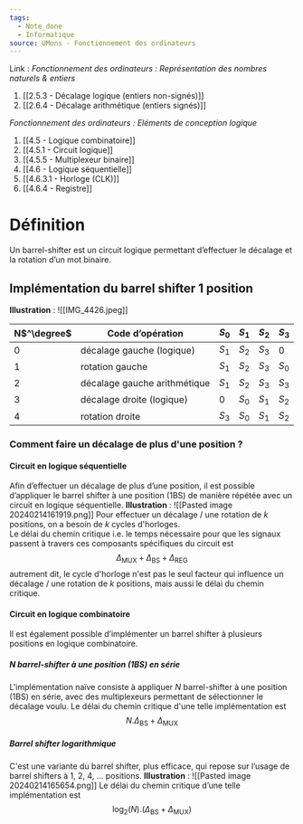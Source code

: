 ```yaml
---
tags:
  - Note_done
  - Informatique
source: UMons - Fonctionnement des ordinateurs
---
```


Link :
_Fonctionnement des ordinateurs : Représentation des nombres naturels & entiers_
1. [[2.5.3 - Décalage logique (entiers non-signés)]]
2. [[2.6.4 - Décalage arithmétique (entiers signés)]]

_Fonctionnement des ordinateurs : Eléments de conception logique_
1. [[4.5 - Logique combinatoire]]
2. [[4.5.1 - Circuit logique]]
3. [[4.5.5 - Multiplexeur binaire]]
4. [[4.6 - Logique séquentielle]]
5. [[4.6.3.1 - Horloge (CLK)]]
6. [[4.6.4 - Registre]]

# Définition
Un barrel-shifter est un circuit logique permettant d’effectuer le décalage et la rotation d’un mot binaire.
## Implémentation du barrel shifter 1 position
**Illustration** : ![[IMG_4426.jpeg]]

| N$^\degree$ | Code d’opération             | $S_0$ | $S_1$ | $S_2$ | $S_3$ |
| ----------- | ---------------------------- | ----- | ----- | ----- | ----- |
| 0           | décalage gauche (logique)    | $S_1$ | $S_2$ | $S_3$ | 0     |
| 1           | rotation gauche              | $S_1$ | $S_2$ | $S_3$ | $S_0$ |
| 2           | décalage gauche arithmétique | $S_1$ | $S_2$ | $S_3$ | $S_3$ |
| 3           | décalage droite (logique)    | 0     | $S_0$ | $S_1$ | $S_2$ |
| 4           | rotation droite              | $S_3$ | $S_0$ | $S_1$ | $S_2$ |

### Comment faire un décalage de plus d'une position ?
#### Circuit en logique séquentielle 
Afin d’effectuer un décalage de plus d’une position, il est possible d’appliquer le barrel shifter à une position (1BS) de manière répétée avec un circuit en logique séquentielle.
**Illustration** : ![[Pasted image 20240214161919.png]]
Pour effectuer un décalage / une rotation de $k$ positions, on a besoin de $k$ cycles d'horloges. 
\
Le délai du chemin critique i.e. le temps nécessaire pour que les signaux passent à travers ces composants spécifiques du circuit est $$\Delta_{\text{MUX}}+\Delta_{\text{BS}}+\Delta_{\text{REG}}$$ autrement dit, le cycle d'horloge n'est pas le seul facteur qui influence un décalage / une rotation de $k$ positions, mais aussi le délai du chemin critique.

#### Circuit en logique combinatoire
Il est également possible d’implémenter un barrel shifter à plusieurs positions en logique combinatoire.

##### $N$ barrel-shifter à une position (1BS) en série
L'implémentation naïve consiste à appliquer $N$ barrel-shifter à une position (1BS) en série, avec des multiplexeurs permettant de sélectionner le décalage voulu.
Le délai du chemin critique d'une telle implémentation est $$N.\Delta_{\text{BS}}+\Delta_{\text{MUX}}$$
##### Barrel shifter logarithmique 
C'est une variante du barrel shifter, plus efficace, qui repose sur l’usage de barrel shifters à 1, 2, 4, ... positions. 
**Illustration** : ![[Pasted image 20240214165654.png]]
Le délai du chemin critique d’une telle implémentation est $$\log_2(N).(\Delta_{\text{BS}}+\Delta_{\text{MUX}})$$
